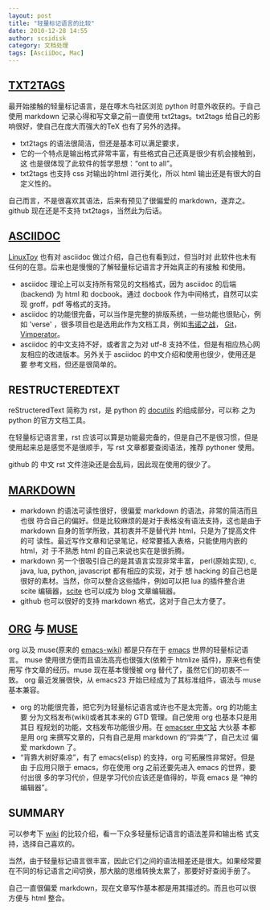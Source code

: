 ```yaml
---
layout: post
title: "轻量标记语言的比较"
date: 2010-12-28 14:55
author: scsidisk
category: 文档处理
tags: [AsciiDoc, Mac]
---
```


[TXT2TAGS](http://txt2tags.sourceforge.net/)
--------------------------------------------

<div class="post_brief">
最开始接触的轻量标记语言，是在啄木鸟社区浏览 python 时意外收获的。于自己
使用 markdown 记录心得和写文章之前一直使用 txt2tags。txt2tags 给自己的影
响很好，使自己在庞大而强大的TeX 也有了另外的选择。

-   txt2tags 的语法很简洁，但还是基本可以满足要求，
-   它的一个特点是输出格式非常丰富，有些格式自己还真是很少有机会接触到，这
    也是很体现了此软件的哲学思想：“ont to all”。
-   txt2tags 也支持 css 对输出的html 进行美化，所以 html
    输出还是有很大的自定义性的。

自己而言，不是很喜欢其语法，后来有预见了很偏爱的 markdown，遂弃之。
github 现在还是不支持 txt2tags，当然此为后话。

[ASCIIDOC](http://www.methods.co.nz/asciidoc/)
----------------------------------------------

[LinuxToy](http://linuxtoy.org/) 也有对 asciidoc
做过介绍，自己也有看到过，但当时对
此软件也未有任何的在意。后来也是慢慢的了解轻量标记语言才开始真正的有接触
和使用。

-   asciidoc 理论上可以支持所有常见的文档格式，因为 asciidoc 的后端
    (backend) 为 html 和 docbook。通过 docbook
    作为中间格式，自然可以实现 groff，pdf 等格式的支持。
-   asciidoc
    的功能很完备，可以当作是完整的排版系统，一些功能也很贴心，例 如
    'verse'
    ，很多项目也是选用此作为文档工具，例如[韦诺之战](http://www.wesnoth.org/)，
    [Git](http://git-scm.com/)，[Vimperator](http://vimperator.org/)。
-   asciidoc 的中文支持不好，或者言之为对 utf-8
    支持不佳，但是有相应热心网 友相应的改进版本。另外关于 asciidoc
    的中文介绍和使用也很少，使用还是要 参考文档，但还是很简单的。

RESTRUCTEREDTEXT
----------------

reStructeredText 简称为 rst，是 python 的
[docutils](http://docutils.sourceforge.net/) 的组成部分，可以称 之为
python 的官方文档工具。

在轻量标记语言里，rst 应该可以算是功能最完备的，但是自己不是很习惯，但是
使用起来总是感觉不是很顺手，写 rst 文章都要查阅语法，推荐 pythoner
使用。

github 的 中文 rst 文件渲染还是会乱码，因此现在使用的很少了。

[MARKDOWN](http://daringfireball.net/projects/markdown/)
--------------------------------------------------------

-   markdown 的语法可读性很好，很偏爱 markdown
    的语法，非常的简洁而且也很
    符合自己的偏好。但是比较麻烦的是对于表格没有语法支持，这也是由于
    markdown 自身的哲学所致，其初衷并不是替代并
    html，只是为了提高文件的可
    读性。最近写作文章和记录笔记，经常要插入表格，只能使用内嵌的
    html，对 于不熟悉 html 的自己来说也实在是很折腾。
-   markdown 另一个很吸引自己的是其语言实现非常丰富， perl(原始实现), c,
    java, lua, python, javascript 都有相应的实现，对于 想 hacking
    的自己也是很好的素材。当然，你可以整合这些插件，例如可以把 lua
    的插件整合进 scite
    编辑器，[scite](http://www.scintilla.org/SciTE.html/) 也可以成为
    blog 文章编辑器。
-   github 也可以很好的支持 markdown 格式，这对于自己太方便了。

[ORG](http://orgmode.org/) 与 [MUSE](http://mwolson.org/projects/EmacsMuse.html/)
---------------------------------------------------------------------------------

org 以及 muse(原来的 [emacs-wiki](http://www.emacswiki.org/))
都是只存在于 [emacs](http://www.gnu.org/software/emacs/)
世界的轻量标记语言。 muse 使用很方便而且语法高亮也很强大(依赖于 htmlize
插件)，原来也有使用写 作文章的经历。muse 现在基本慢慢被 org
替代了，虽然它们的初衷不一致。 org 最近发展很快，从 emacs23
开始已经成为了其标准组件，语法与 muse 基本兼容。

-   org 的功能很完善，把它列为轻量标记语言或许也不是太完善。org
    的功能主要 分为文档发布(wiki)或者其本来的 GTD 管理。自己使用 org
    也基本只是用其日 程规划的功能，文档发布功能很少用。在 [emacser
    中文站](http://emacser.com/) 大伙基 本都是用 org
    来撰写文章的，只有自己是用 markdown 的“异类”了，自己太过 偏爱
    markdown 了。
-   “背靠大树好乘凉”，有了 emacs(elisp) 的支持，org
    可拓展性非常好。但是由 于应用只限于 emacs，你在使用 org
    之前还要先进入 emacs 的世界，要付出很
    多的学习代价，但是学习代价应该还是值得的，毕竟 emacs 是
    “神的编辑器”。

SUMMARY
-------

可以参考下
[wiki](http://en.wikipedia.org/wiki/Lightweight_markup_language/)
的比较介绍，看一下众多轻量标记语言的语法差异和输出格
式支持，选择自己喜欢的。

当然，由于轻量标记语言很丰富，因此它们之间的语法相差还是很大。如果经常要
在不同的标记语言之间切换，那大脑的思维转换太累了，那要好好查阅手册了。

自己一直很偏爱
markdown，现在文章写作基本都是用其描述的。而且也可以很方便与 html 整合。

</div>
<div class="posttagsblock">
</div>


